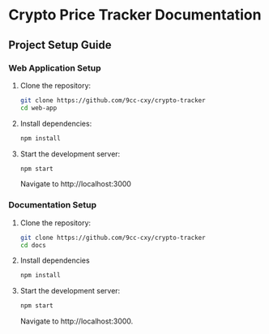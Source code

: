 # Crypto Price Tracker Documentation

## Project Setup Guide

### Web Application Setup

1. Clone the repository:
   ```bash
   git clone https://github.com/9cc-cxy/crypto-tracker
   cd web-app
   ```
2. Install dependencies:
   ```bash
   npm install
   ```
3. Start the development server:
   ```bash
   npm start
   ```
   Navigate to http://localhost:3000

### Documentation Setup
1. Clone the repository:
   ```bash
   git clone https://github.com/9cc-cxy/crypto-tracker
   cd docs
   ```
2. Install dependencies
   ```bash
   npm install
   ```
3. Start the development server:
   ```bash
   npm start
   ```
   Navigate to http://localhost:3000.

